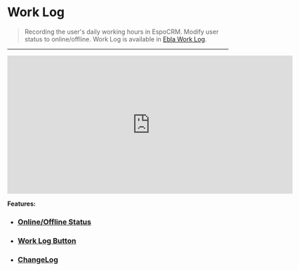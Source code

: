 # Work Log  <a href="https://www.eblasoft.com.tr/espocrm-extension-page//work-log" target="_blank" id="ext-version" data-id="64a5599f1767c748d"></a>

> Recording the user's daily working hours in EspoCRM.
> Modify user status to online/offline.
> Work Log is available in [Ebla Work Log](https://www.eblasoft.com.tr/espocrm-extension-page/work-log).


---

<iframe width="650" height="315" src="https://www.youtube.com/embed/kg95tBnObAI" frameborder="0" allow="accelerometer; autoplay; clipboard-write; encrypted-media; gyroscope; picture-in-picture" allowfullscreen></iframe>

<br>

**Features:**

- ### [Online/Offline Status](online-offline.md)

- ### [Work Log Button](work-log-button.md)

- ### <font color=gray> [ChangeLog](changelog.md) </font>